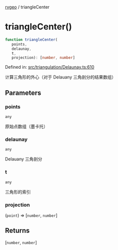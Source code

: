 [rvgeo](../index.md) / triangleCenter

# triangleCenter()

```ts
function triangleCenter(
   points, 
   delaunay, 
   t, 
   projection): [number, number]
```

Defined in: [src/triangulation/Delaunay.ts:610](https://github.com/pzq123456/RVGeo/blob/e727f6f6e310621d656b74948bed9956ff45a613/src/triangulation/Delaunay.ts#L610)

计算三角形的外心（对于 Delauany 三角剖分的结果数组）

## Parameters

### points

`any`

原始点数组（墨卡托）

### delaunay

`any`

Delauany 三角剖分

### t

`any`

三角形的索引

### projection

(`point`) => \[`number`, `number`\]

## Returns

\[`number`, `number`\]
